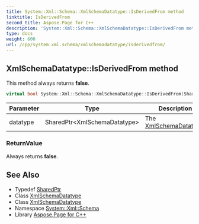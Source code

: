 ```yaml
---
title: System::Xml::Schema::XmlSchemaDatatype::IsDerivedFrom method
linktitle: IsDerivedFrom
second_title: Aspose.Page for C++
description: 'System::Xml::Schema::XmlSchemaDatatype::IsDerivedFrom method. This method always returns false in C++.'
type: docs
weight: 600
url: /cpp/system.xml.schema/xmlschemadatatype/isderivedfrom/
---
```

## XmlSchemaDatatype::IsDerivedFrom method


This method always returns **false**.

```cpp
virtual bool System::Xml::Schema::XmlSchemaDatatype::IsDerivedFrom(SharedPtr<XmlSchemaDatatype> datatype)
```


| Parameter | Type | Description |
| --- | --- | --- |
| datatype | SharedPtr\<XmlSchemaDatatype\> | The [XmlSchemaDatatype](../). |

### ReturnValue

Always returns **false**.

## See Also

* Typedef [SharedPtr](../../../system/sharedptr/)
* Class [XmlSchemaDatatype](../)
* Class [XmlSchemaDatatype](../)
* Namespace [System::Xml::Schema](../../)
* Library [Aspose.Page for C++](../../../)
